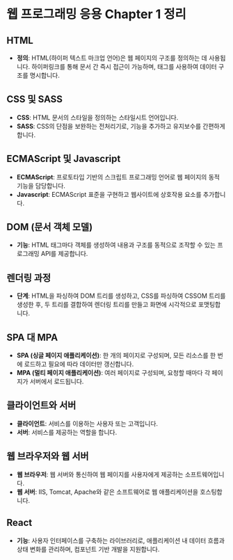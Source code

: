 
# 웹 프로그래밍 응용 Chapter 1 정리

## HTML
- **정의**: HTML(하이퍼 텍스트 마크업 언어)은 웹 페이지의 구조를 정의하는 데 사용됩니다. 하이퍼링크를 통해 문서 간 즉시 접근이 가능하며, 태그를 사용하여 데이터 구조를 명시합니다.

## CSS 및 SASS
- **CSS**: HTML 문서의 스타일을 정의하는 스타일시트 언어입니다.
- **SASS**: CSS의 단점을 보완하는 전처리기로, 기능을 추가하고 유지보수를 간편하게 합니다.

## ECMAScript 및 Javascript
- **ECMAScript**: 프로토타입 기반의 스크립트 프로그래밍 언어로 웹 페이지의 동적 기능을 담당합니다.
- **Javascript**: ECMAScript 표준을 구현하고 웹사이트에 상호작용 요소를 추가합니다.

## DOM (문서 객체 모델)
- **기능**: HTML 태그마다 객체를 생성하여 내용과 구조를 동적으로 조작할 수 있는 프로그래밍 API를 제공합니다.

## 렌더링 과정
- **단계**: HTML을 파싱하여 DOM 트리를 생성하고, CSS를 파싱하여 CSSOM 트리를 생성한 후, 두 트리를 결합하여 렌더링 트리를 만들고 화면에 시각적으로 포맷팅합니다.

## SPA 대 MPA
- **SPA (싱글 페이지 애플리케이션)**: 한 개의 페이지로 구성되며, 모든 리소스를 한 번에 로드하고 필요에 따라 데이터만 갱신합니다.
- **MPA (멀티 페이지 애플리케이션)**: 여러 페이지로 구성되며, 요청할 때마다 각 페이지가 서버에서 로드됩니다.

## 클라이언트와 서버
- **클라이언트**: 서비스를 이용하는 사용자 또는 고객입니다.
- **서버**: 서비스를 제공하는 역할을 합니다.

## 웹 브라우저와 웹 서버
- **웹 브라우저**: 웹 서버와 통신하여 웹 페이지를 사용자에게 제공하는 소프트웨어입니다.
- **웹 서버**: IIS, Tomcat, Apache와 같은 소프트웨어로 웹 애플리케이션을 호스팅합니다.

## React
- **기능**: 사용자 인터페이스를 구축하는 라이브러리로, 애플리케이션 내 데이터 흐름과 상태 변화를 관리하며, 컴포넌트 기반 개발을 지원합니다.

